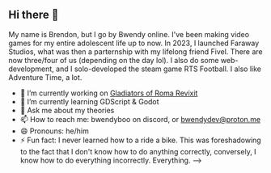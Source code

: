 ## Hi there 👋

My name is Brendon, but I go by Bwendy online. I've been making video games for my entire adolescent life up to now. In 2023, I launched Faraway Studios, what was then a parternship with my lifelong friend Fivel. There are now three/four of us (depending on the day lol). I also do some web-development, and I solo-developed the steam game RTS Football. I also like Adventure Time, a lot.

- 🔭 I’m currently working on [Gladiators of Roma Revixit](https://wishlist.faraway.games)
- 🌱 I’m currently learning GDScript & Godot
- 💬 Ask me about my theories
- 📫 How to reach me: bwendyboo on discord, or bwendydev@proton.me
- 😄 Pronouns: he/him
- ⚡ Fun fact: I never learned how to a ride a bike. This was foreshadowing to the fact that I don't know how to do anything correctly, conversely, I know how to do everything incorrectly. Everything. 
-->
